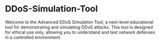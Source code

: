 # DDoS-Simulation-Tool
Welcome to the Advanced DDoS Simulation Tool, a next-level educational tool for demonstrating and simulating DDoS attacks. This tool is designed for ethical use only, allowing you to understand and test network defenses in a controlled environment.
